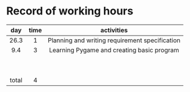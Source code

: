 # Record of working hours

|  day  | time |                   activities                   |
|:-----:|:----:|:----------------------------------------------:|
| 26.3  |  1   | Planning and writing requirement specification |
|  9.4  |  3   |   Learning Pygame and creating basic program   |
|       |      |                                                |
|       |      |                                                |
|       |      |                                                |
|       |      |                                                |
|       |      |                                                |
|       |      |                                                |
|       |      |                                                |
|       |      |                                                |
|       |      |                                                |
| total |  4   |                                                | 
